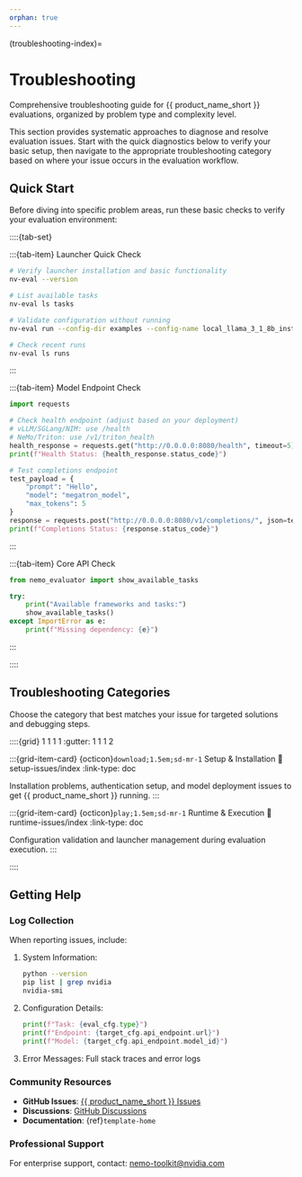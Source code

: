 ```yaml
---
orphan: true
---
```


(troubleshooting-index)=

# Troubleshooting

Comprehensive troubleshooting guide for {{ product_name_short }} evaluations, organized by problem type and complexity level.

This section provides systematic approaches to diagnose and resolve evaluation issues. Start with the quick diagnostics below to verify your basic setup, then navigate to the appropriate troubleshooting category based on where your issue occurs in the evaluation workflow.

## Quick Start

Before diving into specific problem areas, run these basic checks to verify your evaluation environment:

::::{tab-set}

:::{tab-item} Launcher Quick Check

```bash
# Verify launcher installation and basic functionality
nv-eval --version

# List available tasks
nv-eval ls tasks

# Validate configuration without running
nv-eval run --config-dir examples --config-name local_llama_3_1_8b_instruct --dry-run

# Check recent runs
nv-eval ls runs
```

:::

:::{tab-item} Model Endpoint Check

```python
import requests

# Check health endpoint (adjust based on your deployment)
# vLLM/SGLang/NIM: use /health
# NeMo/Triton: use /v1/triton_health
health_response = requests.get("http://0.0.0.0:8080/health", timeout=5)
print(f"Health Status: {health_response.status_code}")

# Test completions endpoint
test_payload = {
    "prompt": "Hello",
    "model": "megatron_model", 
    "max_tokens": 5
}
response = requests.post("http://0.0.0.0:8080/v1/completions/", json=test_payload)
print(f"Completions Status: {response.status_code}")
```

:::

:::{tab-item} Core API Check

```python
from nemo_evaluator import show_available_tasks

try:
    print("Available frameworks and tasks:")
    show_available_tasks()
except ImportError as e:
    print(f"Missing dependency: {e}")
```

:::

::::

## Troubleshooting Categories

Choose the category that best matches your issue for targeted solutions and debugging steps.

::::{grid} 1 1 1 1
:gutter: 1 1 1 2

:::{grid-item-card} {octicon}`download;1.5em;sd-mr-1` Setup & Installation
:link: setup-issues/index
:link-type: doc

Installation problems, authentication setup, and model deployment issues to get {{ product_name_short }} running.
:::

:::{grid-item-card} {octicon}`play;1.5em;sd-mr-1` Runtime & Execution
:link: runtime-issues/index
:link-type: doc

Configuration validation and launcher management during evaluation execution.
:::

::::

## Getting Help

### Log Collection

When reporting issues, include:

1. System Information:

   ```bash
   python --version
   pip list | grep nvidia
   nvidia-smi
   ```

2. Configuration Details:

   ```python
   print(f"Task: {eval_cfg.type}")
   print(f"Endpoint: {target_cfg.api_endpoint.url}")
   print(f"Model: {target_cfg.api_endpoint.model_id}")
   ```

3. Error Messages: Full stack traces and error logs

### Community Resources

- **GitHub Issues**: [{{ product_name_short }} Issues](https://github.com/NVIDIA-NeMo/Eval/issues)
- **Discussions**: [GitHub Discussions](https://github.com/NVIDIA-NeMo/Eval/discussions)
- **Documentation**: {ref}`template-home`

### Professional Support

For enterprise support, contact: [nemo-toolkit@nvidia.com](mailto:nemo-toolkit@nvidia.com)
